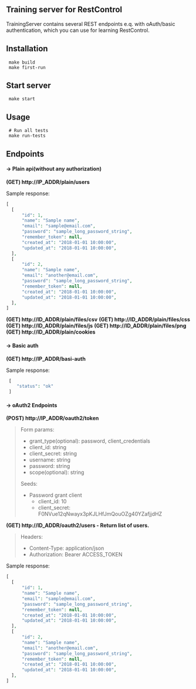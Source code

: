 ## Training server for RestControl
TrainingServer contains several REST endpoints e.q. with oAuth/basic authentication, which you can use for learning RestControl.

## Installation
```
 make build
 make first-run
```
## Start server
```
 make start
```

## Usage
```
 # Run all tests
 make run-tests
```

## Endpoints

#### -> Plain api(without any authorization)

**(GET) http://IP_ADDR/plain/users**

Sample response:
```php
[
  [
      "id": 1,
      "name": "Sample name",
      "email": "sample@email.com",
      "password": "sample_long_password_string",
      "remember_token": null,
      "created_at": "2018-01-01 10:00:00",
      "updated_at": "2018-01-01 10:00:00",
  ],
  [
      "id": 2,
      "name": "Sample name",
      "email": "another@email.com",
      "password": "sample_long_password_string",
      "remember_token": null,
      "created_at": "2018-01-01 10:00:00",
      "updated_at": "2018-01-01 10:00:00",
  ],
]
```

**(GET) http://ID_ADDR/plain/files/csv**
**(GET) http://ID_ADDR/plain/files/css**
**(GET) http://ID_ADDR/plain/files/js**
**(GET) http://ID_ADDR/plain/files/png**
**(GET) http://ID_ADDR/plain/cookies**

#### -> Basic auth

**(GET) http://IP_ADDR/basi-auth**

Sample response:
```php
 [
    "status": "ok"
 ]
```
#### -> oAuth2 Endpoints

**(POST) http://IP_ADDR/oauth2/token**

> Form params:
> - grant_type(optional): password, client_credentials 
> - client_id: string
> - client_secret: string
> - username: string
> - password: string
> - scope(optional): string
> 
> Seeds:
> - Password grant client
>     - client_id: 10
>     - client_secret: F0NVue12qNwayx3pKJLHfJmQouOZg40YZafjjdHZ
   
**(GET) http://ID_ADDR/oauth2/users - Return list of users.**

>Headers:
> - Content-Type: application/json
> - Authorization: Bearer ACCESS_TOKEN  
>
>

Sample response:
```php
[
  [
      "id": 1,
      "name": "Sample name",
      "email": "sample@email.com",
      "password": "sample_long_password_string",
      "remember_token": null,
      "created_at": "2018-01-01 10:00:00",
      "updated_at": "2018-01-01 10:00:00",
  ],
  [
      "id": 2,
      "name": "Sample name",
      "email": "another@email.com",
      "password": "sample_long_password_string",
      "remember_token": null,
      "created_at": "2018-01-01 10:00:00",
      "updated_at": "2018-01-01 10:00:00",
  ],
]
```
